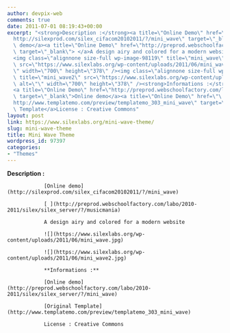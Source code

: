 ```yaml
---
author: devpix-web
comments: true
date: 2011-07-01 08:19:43+00:00
excerpt: "<strong>Description :</strong><a title=\"Online Demo\" href=\"\
  http://silexprod.com/silex_cifacom20102011/?/mini_wave\" target=\"_blank\">Online\
  \ demo</a><a title=\"Online Demo\" href=\"http://preprod.webschoolfactory.com/labo/2010-2011/silex/silex_server/?/musicmania\"\
  \ target=\"_blank\"> </a>A design airy and colored for a modern website\
  <img class=\"alignnone size-full wp-image-98119\" title=\"mini_wave\"\
  \ src=\"https://www.silexlabs.org/wp-content/uploads/2011/06/mini_wave.jpg\" alt=\"\
  \" width=\"700\" height=\"378\" /><img class=\"alignnone size-full wp-image-98120\"\
  \ title=\"mini_wave2\" src=\"https://www.silexlabs.org/wp-content/uploads/2011/06/mini_wave2.jpg\"\
  \ alt=\"\" width=\"700\" height=\"378\" /><strong>Informations :</strong>\
  <a title=\"Online Demo\" href=\"http://preprod.webschoolfactory.com/labo/2010-2011/silex/silex_server/?/mini_wave\"\
  \ target=\"_blank\">Online demo</a><a title=\"Online Demo\" href=\"\
  http://www.templatemo.com/preview/templatemo_303_mini_wave\" target=\"_blank\">Original\
  \ Template</a>License : Creative Commons"
layout: post
link: https://www.silexlabs.org/mini-wave-theme/
slug: mini-wave-theme
title: Mini Wave Theme
wordpress_id: 97397
categories:
- "Themes"
---
```


**Description :**

				[Online demo](http://silexprod.com/silex_cifacom20102011/?/mini_wave)

				[ ](http://preprod.webschoolfactory.com/labo/2010-2011/silex/silex_server/?/musicmania)

				A design airy and colored for a modern website

				![](https://www.silexlabs.org/wp-content/uploads/2011/06/mini_wave.jpg)

				![](https://www.silexlabs.org/wp-content/uploads/2011/06/mini_wave2.jpg)

				**Informations :**

				[Online demo](http://preprod.webschoolfactory.com/labo/2010-2011/silex/silex_server/?/mini_wave)

				[Original Template](http://www.templatemo.com/preview/templatemo_303_mini_wave)

				License : Creative Commons
